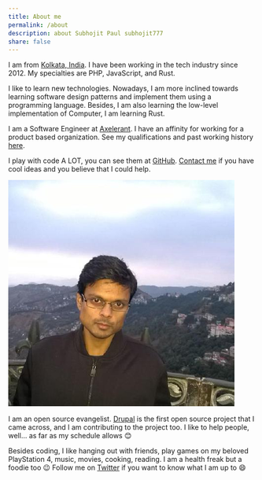 ```yaml
---
title: About me
permalink: /about
description: about Subhojit Paul subhojit777
share: false
---
```


I am from [Kolkata, India](https://en.wikipedia.org/wiki/Kolkata). I have been
working in the tech industry since 2012. My specialties are PHP, JavaScript, and
Rust.

I like to learn new technologies. Nowadays, I am more inclined towards learning
software design patterns and implement them using a programming language.
Besides, I am also learning the low-level implementation of Computer, I am
learning Rust.

I am a Software Engineer at [Axelerant](https://www.axelerant.com).
I have an affinity for working for a product based organization. See my
qualifications and past working history [here](https://docs.google.com/document/d/1PC7lONs7Y5QoEKbOdaQqeTVTuiNM6maUVE75oKQu644/edit).

I play with code A LOT, you can see them at [GitHub](https://github.com/subhojit777).
[Contact me](mailto:subhojitpaul21@gmail.com) if you have cool ideas and you
believe that I could help.

![profile photo](../images/bio-photo.jpg)

I am an open source evangelist. [Drupal](https://www.drupal.org) is the first
open source project that I came across, and I am contributing to the project
too. I like to help people, well... as far as my schedule allows :blush:

Besides coding, I like hanging out with friends, play games on my beloved
PlayStation 4, music, movies, cooking, reading. I am a health freak but a foodie too
:wink: Follow me on [Twitter](https://twitter.com/_subhojit_paul) if you want to
know what I am up to :smile:
